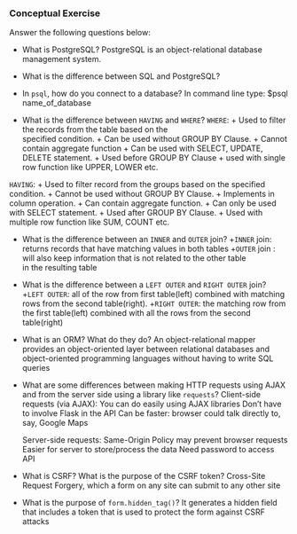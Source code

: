 ### Conceptual Exercise

Answer the following questions below:

- What is PostgreSQL?
  PostgreSQL is an object-relational database management system.

- What is the difference between SQL and PostgreSQL?

- In `psql`, how do you connect to a database?
In command line type:
 $psql name_of_database

- What is the difference between `HAVING` and `WHERE`?
 `WHERE`: + Used to filter the records from the table based on the   
            specified condition.
          + Can be used without GROUP BY Clause.
          + Cannot contain aggregate function
          + Can be used with SELECT, UPDATE, DELETE statement.
          + Used before GROUP BY Clause
          + used with single row function like UPPER, LOWER etc.

`HAVING`: + Used to filter record from the groups based on the specified condition.
          + Cannot be used without GROUP BY Clause.
          + Implements in column operation.
          + Can contain aggregate function.
          + Can only be used with SELECT statement.
          + Used after GROUP BY Clause.
          + Used with multiple row function like SUM, COUNT etc.



- What is the difference between an `INNER` and `OUTER` join?
+`INNER` join: returns records that have matching values in both tables
+`OUTER` join : will also keep information that is not related to the other table    
         in the resulting table 

- What is the difference between a `LEFT OUTER` and `RIGHT OUTER` join?
+`LEFT OUTER`: all of the row from first table(left) combined with matching rows from the second table(right).
+`RIGHT OUTER`: the matching row from the first table(left) combined with all the rows from the second table(right)

- What is an ORM? What do they do?
  An object-relational mapper provides an object-oriented layer between relational databases and object-oriented programming languages without having to write SQL queries

- What are some differences between making HTTP requests using AJAX 
  and from the server side using a library like `requests`?
  Client-side requests (via AJAX): You can do easily using AJAX libraries Don’t have to involve Flask in the API Can be faster: browser could talk directly to, say, Google Maps

  Server-side requests: Same-Origin Policy may prevent browser requests Easier for server to store/process the data Need password to access API

- What is CSRF? What is the purpose of the CSRF token? 
  Cross-Site Request Forgery, which a form on any site can submit to any other site

- What is the purpose of `form.hidden_tag()`?
  It generates a hidden field that includes a token that is used to protect the form against CSRF attacks
